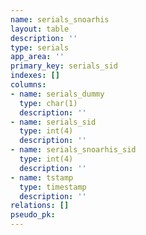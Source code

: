 ```yaml
---
name: serials_snoarhis
layout: table
description: ''
type: serials
app_area: ''
primary_key: serials_sid
indexes: []
columns:
- name: serials_dummy
  type: char(1)
  description: ''
- name: serials_sid
  type: int(4)
  description: ''
- name: serials_snoarhis_sid
  type: int(4)
  description: ''
- name: tstamp
  type: timestamp
  description: ''
relations: []
pseudo_pk: 
---
```


